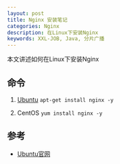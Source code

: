 ```yaml
---
layout: post
title: Nginx 安装笔记
categories: Nginx
description: 在Linux下安装Nginx
keywords: XXL-JOB, Java, 分片广播
---
```


本文讲述如何在Linux下安装Nginx

## 命令

1. [Ubuntu][1]
`apt-get install nginx -y`

2. CentOS
`yum install nginx -y`

## 参考

- [Ubuntu官网][1]

[1]: https://ubuntu.com/
